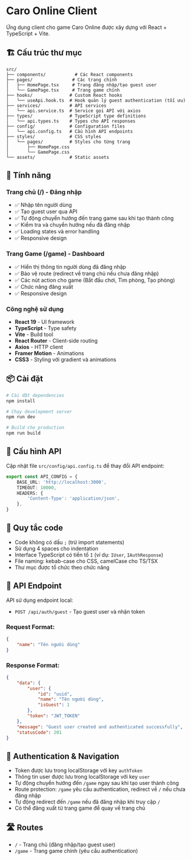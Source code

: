 # Caro Online Client

Ứng dụng client cho game Caro Online được xây dựng với React + TypeScript + Vite.

## 🏗️ Cấu trúc thư mục

```
src/
├── components/           # Các React components
├── pages/               # Các trang chính
│   ├── HomePage.tsx     # Trang đăng nhập/tạo guest user
│   └── GamePage.tsx     # Trang game chính
├── hooks/              # Custom React hooks
│   └── useApi.hook.ts  # Hook quản lý guest authentication (tối ưu)
├── services/           # API services
│   └── api.service.ts  # Service gọi API với axios
├── types/              # TypeScript type definitions
│   └── api.types.ts    # Types cho API responses
├── config/             # Configuration files
│   └── api.config.ts   # Cấu hình API endpoints
├── styles/             # CSS styles
│   └── pages/          # Styles cho từng trang
│       ├── HomePage.css
│       └── GamePage.css
└── assets/             # Static assets
```

## 🚀 Tính năng

### Trang chủ (/) - Đăng nhập
- ✅ Nhập tên người dùng
- ✅ Tạo guest user qua API
- ✅ Tự động chuyển hướng đến trang game sau khi tạo thành công
- ✅ Kiểm tra và chuyển hướng nếu đã đăng nhập
- ✅ Loading states và error handling
- ✅ Responsive design

### Trang Game (/game) - Dashboard
- ✅ Hiển thị thông tin người dùng đã đăng nhập
- ✅ Bảo vệ route (redirect về trang chủ nếu chưa đăng nhập)
- ✅ Các nút action cho game (Bắt đầu chơi, Tìm phòng, Tạo phòng)
- ✅ Chức năng đăng xuất
- ✅ Responsive design

### Công nghệ sử dụng
- **React 19** - UI framework
- **TypeScript** - Type safety
- **Vite** - Build tool
- **React Router** - Client-side routing
- **Axios** - HTTP client
- **Framer Motion** - Animations
- **CSS3** - Styling với gradient và animations

## 📦 Cài đặt

```bash
# Cài đặt dependencies
npm install

# Chạy development server
npm run dev

# Build cho production
npm run build
```

## 🔧 Cấu hình API

Cập nhật file `src/config/api.config.ts` để thay đổi API endpoint:

```typescript
export const API_CONFIG = {
    BASE_URL: 'http://localhost:3000',
    TIMEOUT: 10000,
    HEADERS: {
        'Content-Type': 'application/json',
    },
}
```

## 📝 Quy tắc code

- Code không có dấu `;` (trừ import statements)
- Sử dụng 4 spaces cho indentation
- Interface TypeScript có tiền tố `I` (ví dụ: `IUser`, `IAuthResponse`)
- File naming: kebab-case cho CSS, camelCase cho TS/TSX
- Thư mục được tổ chức theo chức năng

## 🎯 API Endpoint

API sử dụng endpoint local:
- `POST /api/auth/guest` - Tạo guest user và nhận token

### Request Format:
```json
{
    "name": "Tên người dùng"
}
```

### Response Format:
```json
{
    "data": {
        "user": {
            "id": "uuid",
            "name": "Tên người dùng",
            "isGuest": 1
        },
        "token": "JWT_TOKEN"
    },
    "message": "Guest user created and authenticated successfully",
    "statusCode": 201
}
```

## 🔐 Authentication & Navigation

- Token được lưu trong localStorage với key `authToken`
- Thông tin user được lưu trong localStorage với key `user`
- Tự động chuyển hướng đến `/game` ngay sau khi tạo user thành công
- Route protection: `/game` yêu cầu authentication, redirect về `/` nếu chưa đăng nhập
- Tự động redirect đến `/game` nếu đã đăng nhập khi truy cập `/`
- Có thể đăng xuất từ trang game để quay về trang chủ

## 🛣️ Routes

- `/` - Trang chủ (đăng nhập/tạo guest user)
- `/game` - Trang game chính (yêu cầu authentication)
